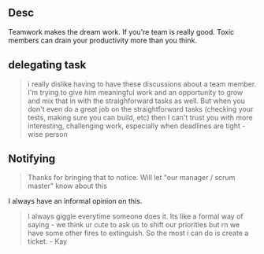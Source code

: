 

## Desc

Teamwork makes the dream work. If you're team is really good. Toxic members can drain your productivity more than you think.


## delegating task


> i really dislike having to have these discussions about a team member. I'm trying to give him meaningful work and an opportunity to grow and mix that in with the straighforward tasks as well. But when you don't even do a great job on the straightforward tasks (checking your tests, making sure you can build, etc) then I can't trust you with more interesting, challenging work, especially when deadlines are tight - wise person 



## Notifying

>  Thanks for bringing that to notice. Will let "our manager / scrum master" know about this

I always have an informal opinion on this.
> I always giggle everytime someone does it. Its like a formal way of saying - we think ur cute to ask us to shift our priorities but rn we have some other fires to extinguish. So the most i can do is create a ticket. - Kay